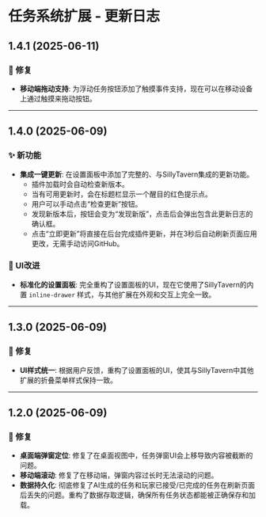 # 任务系统扩展 - 更新日志

## 1.4.1 (2025-06-11)

### 🐛 修复

*   **移动端拖动支持**: 为浮动任务按钮添加了触摸事件支持，现在可以在移动设备上通过触摸来拖动按钮。

---

## 1.4.0 (2025-06-09)

### ✨ 新功能

*   **集成一键更新**: 在设置面板中添加了完整的、与SillyTavern集成的更新功能。
    *   插件加载时会自动检查新版本。
    *   当有可用更新时，会在标题栏显示一个醒目的红色提示点。
    *   用户可以手动点击“检查更新”按钮。
    *   发现新版本后，按钮会变为“发现新版”，点击后会弹出包含此更新日志的确认框。
    *   点击“立即更新”将直接在后台完成插件更新，并在3秒后自动刷新页面应用更改，无需手动访问GitHub。

### 🎨 UI改进

*   **标准化的设置面板**: 完全重构了设置面板的UI，现在它使用了SillyTavern的内置 `inline-drawer` 样式，与其他扩展在外观和交互上完全一致。

---

## 1.3.0 (2025-06-09)

### 🐛 修复

*   **UI样式统一**: 根据用户反馈，重构了设置面板的UI，使其与SillyTavern中其他扩展的折叠菜单样式保持一致。

---

## 1.2.0 (2025-06-09)

### 🐛 修复

*   **桌面端弹窗定位**: 修复了在桌面视图中，任务弹窗UI会上移导致内容被截断的问题。
*   **移动端滚动**: 修复了在移动端，弹窗内容过长时无法滚动的问题。
*   **数据持久化**: 彻底修复了AI生成的任务和玩家已接受/已完成的任务在刷新页面后丢失的问题。重构了数据存取逻辑，确保所有任务状态都能被正确保存和加载。
